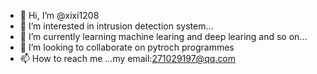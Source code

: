 - 👋 Hi, I’m @xixi1208
- 👀 I’m interested in intrusion detection system...
- 🌱 I’m currently learning machine learing and deep learing and so on...
- 💞️ I’m looking to collaborate on pytroch programmes
- 📫 How to reach me ...my email:271029197@qq.com

<!---
xixi1208/xixi1208 is a ✨ special ✨ repository because its `README.md` (this file) appears on your GitHub profile.
You can click the Preview link to take a look at your changes.
--->

